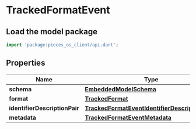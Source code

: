 # TrackedFormatEvent

## Load the model package
```dart
import 'package:pieces_os_client/api.dart';
```

## Properties
Name | Type | Description | Notes
------------ | ------------- | ------------- | -------------
**schema** | [**EmbeddedModelSchema**](EmbeddedModelSchema) |  | [optional] 
**format** | [**TrackedFormat**](TrackedFormat) |  | 
**identifierDescriptionPair** | [**TrackedFormatEventIdentifierDescriptionPairs**](TrackedFormatEventIdentifierDescriptionPairs) |  | 
**metadata** | [**TrackedFormatEventMetadata**](TrackedFormatEventMetadata) |  | [optional] 




